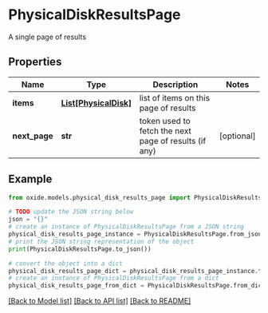 # PhysicalDiskResultsPage

A single page of results

## Properties

Name | Type | Description | Notes
------------ | ------------- | ------------- | -------------
**items** | [**List[PhysicalDisk]**](PhysicalDisk.md) | list of items on this page of results | 
**next_page** | **str** | token used to fetch the next page of results (if any) | [optional] 

## Example

```python
from oxide.models.physical_disk_results_page import PhysicalDiskResultsPage

# TODO update the JSON string below
json = "{}"
# create an instance of PhysicalDiskResultsPage from a JSON string
physical_disk_results_page_instance = PhysicalDiskResultsPage.from_json(json)
# print the JSON string representation of the object
print(PhysicalDiskResultsPage.to_json())

# convert the object into a dict
physical_disk_results_page_dict = physical_disk_results_page_instance.to_dict()
# create an instance of PhysicalDiskResultsPage from a dict
physical_disk_results_page_from_dict = PhysicalDiskResultsPage.from_dict(physical_disk_results_page_dict)
```
[[Back to Model list]](../README.md#documentation-for-models) [[Back to API list]](../README.md#documentation-for-api-endpoints) [[Back to README]](../README.md)


